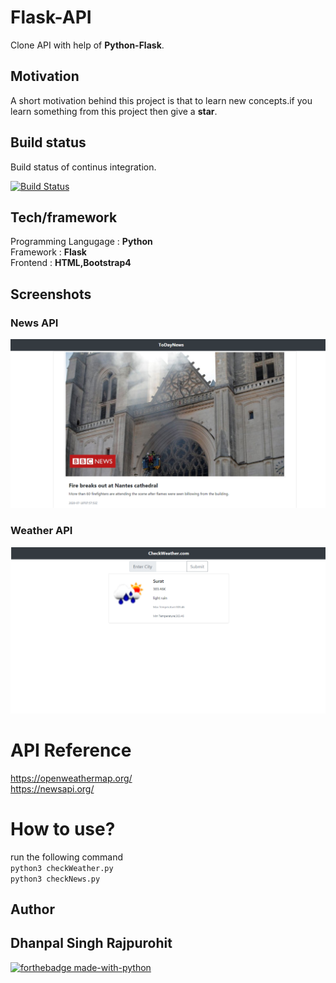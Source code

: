 # Flask-API
Clone API with help of **Python-Flask**.

## Motivation
A short motivation behind this project is that to learn new concepts.if you learn something from this project then give a **star**.

## Build status
Build status of continus integration. 

[![Build Status](https://travis-ci.org/akashnimare/foco.svg?branch=master)](https://travis-ci.org/akashnimare/foco)


## Tech/framework
Programming Langugage : **Python** <br>
Framework : **Flask**  <br>
Frontend : **HTML,Bootstrap4**  <br>

## Screenshots
### News API
![alt text](pictures/news.png)

### Weather API
![alt text](pictures/weather.png)


# API Reference
https://openweathermap.org/ <br>
https://newsapi.org/


# How to use?
run the following command <br>
```python3 checkWeather.py```  <br>
```python3 checkNews.py```


## Author 
## Dhanpal Singh Rajpurohit

[![forthebadge made-with-python](http://ForTheBadge.com/images/badges/made-with-python.svg)](https://www.python.org/)
